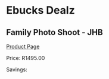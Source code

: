 
# Ebucks Dealz
## Family Photo Shoot - JHB
[Product Page](https://www.ebucks.com/web/shop/productSelected.do?prodId=1133028988&catId=714893646)

Price: R1495.00

Savings: 


	